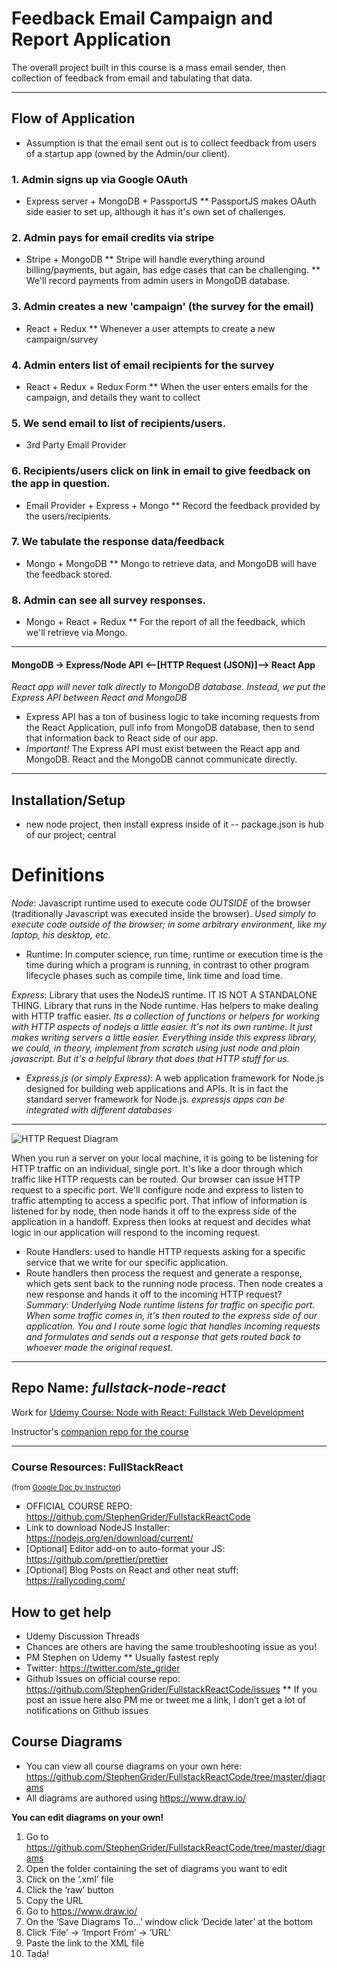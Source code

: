 # Feedback Email Campaign and Report Application

The overall project built in this course is a mass email sender, then collection of feedback from email and tabulating that data. 

---

## Flow of Application
- Assumption is that the email sent out is to collect feedback from users of a startup app (owned by the Admin/our client).

### 1. Admin signs up via Google OAuth
* Express server + MongoDB + PassportJS
** PassportJS makes OAuth side easier to set up, although it has it's own set of challenges.

### 2. Admin pays for email credits via stripe
* Stripe + MongoDB
** Stripe will handle everything around billing/payments, but again, has edge cases that can be challenging.
** We'll record payments from admin users in MongoDB database.

### 3. Admin creates a new 'campaign' (the survey for the email)
* React + Redux
** Whenever a user attempts to create a new campaign/survey 

### 4. Admin enters list of email recipients for the survey
* React + Redux + Redux Form
** When the user enters emails for the campaign, and details they want to collect

### 5. We send email to list of recipients/users.
* 3rd Party Email Provider

### 6. Recipients/users click on link in email to give feedback on the app in question.
* Email Provider + Express + Mongo
** Record the feedback provided by the users/recipients. 

### 7. We tabulate the response data/feedback
* Mongo + MongoDB
** Mongo to retrieve data, and MongoDB will have the feedback stored. 

### 8. Admin can see all survey responses.
* Mongo + React + Redux
** For the report of all the feedback, which we'll retrieve via Mongo.

---

#### MongoDB -> Express/Node API <--[HTTP Request (JSON)]--> React App

*React app will never talk directly to MongoDB database. Instead, we put the _Express API_ between React and MongoDB*
* Express API has a ton of business logic to take incoming requests from the React Application, pull info from MongoDB database, then to send that information back to React side of our app.
* *_Important!_* The Express API must exist between the React app and MongoDB. React and the MongoDB cannot communicate directly. 

---

## Installation/Setup
- new node project, then install express inside of it
-- package.json is hub of our project; central


# Definitions
*Node*: Javascript runtime used to execute code _OUTSIDE_ of the browser (traditionally Javascript was executed inside the browser). _Used simply to execute code outside of the browser; in some arbitrary environment, like my laptop, his desktop, etc._
* Runtime: In computer science, run time, runtime or execution time is the time during which a program is running, in contrast to other program lifecycle phases such as compile time, link time and load time.

*Express*: Library that uses the NodeJS runtime. IT IS NOT A STANDALONE THING. Library that runs in the Node runtime. Has helpers to make dealing with HTTP traffic easier. _Its a collection of functions or helpers for working with HTTP aspects of nodejs a little easier. It's not its own runtime. It just makes writing servers a little easier. Everything inside this express library, we could, in theory, implement from scratch using just node and plain javascript. But it's a helpful library that does that HTTP stuff for us._
* *Express.js (or simply Express)*: A web application framework for Node.js designed for building web applications and APIs. It is in fact the standard server framework for Node.js. _expressjs apps can be integrated with different databases_

---
![HTTP Request Diagram](https://www.dropbox.com/s/vf0lpjxevtrd9lz/Screenshot%202017-11-28%2002.05.02.png?dl=0)

When you run a server on your local machine, it is going to be listening for HTTP traffic on an individual, single port. It's like a door through which traffic like HTTP requests can be routed. 
Our browser can issue HTTP request to a specific port. We'll configure node and express to listen to traffic attempting to access a specific port. That inflow of information is listened for by node, then node hands it off to the express side of the application in a handoff. 
Express then looks at request and decides what logic in our application will respond to the incoming request.
* Route Handlers: used to handle HTTP requests asking for a specific service that we write for our specific application.
* Route handlers then process the request and generate a response, which gets sent back to the running node process. Then node creates a new response and hands it off to the incoming HTTP request?
_Summary: Underlying Node runtime listens for traffic on specific port. When some traffic comes in, it's then routed to the express side of our application. You and I route some logic that handles incoming requests and formulates and sends out a response that gets routed back to whoever made the original request._


---

## Repo Name: _fullstack-node-react_

Work for [Udemy Course: Node with React: Fullstack Web Development](https://www.udemy.com/node-with-react-fullstack-web-development/learn/v4/overview)

Instructor's [companion repo for the course](https://github.com/StephenGrider/FullstackReactCode)

---

### Course Resources: FullStackReact
<sup>(from [Google Doc by Instructor](https://docs.google.com/document/d/1yZ5sM5xTIxcv0LqMyj__vOWIXRri4TH_3lMu1qPBQjA/edit?ts=5a1cf79e#heading=h.kk1966kbedef))</sup>

* OFFICIAL COURSE REPO: https://github.com/StephenGrider/FullstackReactCode
* Link to download NodeJS Installer: https://nodejs.org/en/download/current/
* [Optional] Editor add-on to auto-format your JS: https://github.com/prettier/prettier
* [Optional] Blog Posts on React and other neat stuff: https://rallycoding.com/

## How to get help
* Udemy Discussion Threads
* Chances are others are having the same troubleshooting issue as you!
* PM Stephen on Udemy
** Usually fastest reply
* Twitter: https://twitter.com/ste_grider
* Github Issues on official course repo: https://github.com/StephenGrider/FullstackReactCode/issues
** If you post an issue here also PM me or tweet me a link, I don’t get a lot of notifications on Github issues

## Course Diagrams
* You can view all course diagrams on your own here: https://github.com/StephenGrider/FullstackReactCode/tree/master/diagrams
* All diagrams are authored using https://www.draw.io/

**You can edit diagrams on your own!**

1. Go to https://github.com/StephenGrider/FullstackReactCode/tree/master/diagrams
2. Open the folder containing the set of diagrams you want to edit
3. Click on the ‘.xml’ file
4. Click the ‘raw’ button
5. Copy the URL
6. Go to https://www.draw.io/
7. On the ‘Save Diagrams To…’ window click ‘Decide later’ at the bottom
8. Click ‘File’ -> ‘Import From’ -> ‘URL’
9. Paste the link to the XML file
10. Tada!
